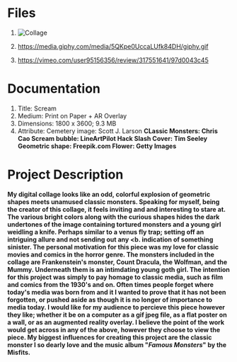 # Files
1. ![Collage](https://imgur.com/hrZXWWi)

2. https://media.giphy.com/media/5QKpe0UccaLUfk84DH/giphy.gif
3. https://vimeo.com/user95156356/review/317551641/97d0043c45


# Documentation
1. Title: Scream
2. Medium: Print on Paper + AR Overlay
3. Dimensions: 1800 x 3600; 9.3 MB
4. Attribute: Cemetery image: Scott J. Larson <b>
            CLassic Monsters: Chris Cao <b>
               Scream bubble: LineArtPilot <b>
            Hack Slash Cover: Tim Seeley <b>
             Geometric shape: Freepik.com <b>
                      Flower: Getty Images <b>



# Project Description
My digital collage looks like an odd, colorful explosion of geometric shapes meets unamused <b>
classic monsters. Speaking for myself, being the creator of this collage, it feels inviting and <b>
and interesting to stare at. The various bright colors along with the curious shapes hides the <b>
dark undertones of the image containing tortured monsters and a young girl weidling a knife. <b>
Perhaps similar to a venus fly trap; setting off an intriguing allure and not sending out any <b.
indication of something sinister. The personal motivation for this piece was my love for classic <b>
movies and comics in the horror genre. The monsters included in the collage are Frankenstein's <b> 
monster, Count Dracula, the Wolfman, and the Mummy. Underneath them is an intimdating young goth <b>
girl.
The intention for this project was simply to pay homage to classic media, such as film and comics <b>
from the 1930's and on. Often times people forget where today's media was born from and it I wanted <b>
to prove that it has not been forgotten, or pushed aside as though it is no longer of importance <b>
to media today. I would like for my audience to percieve this piece however they like; whether it <b>
be on a computer as a gif jpeg file, as a flat poster on a wall, or as an augmented reality overlay. <b>
I believe the point of the work would get across in any of the above, however they choose to view <b>
the piece. My biggest influences for creating this project are the classic monster I so dearly love <b>
and the music album "*Famous Monsters*" by the Misfits.
